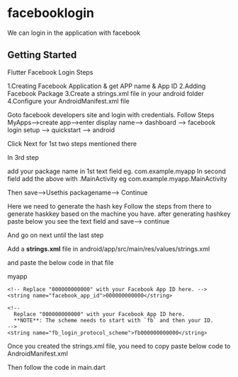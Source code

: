 # facebooklogin
We can login in the application with facebook

## Getting Started

Flutter Facebook Login Steps

1.Creating Facebook Application & get APP name & App ID
2.Adding Facebook Package
3.Create a strings.xml file in your android folder
4.Configure your AndroidManifest.xml file


Goto facebook developers site and login with credentials.
Follow Steps MyApps-->create app-->enter display name--> dashboard --> facebook login setup --> quickstart --> android

Click Next for 1st two steps mentioned there

In 3rd step

add your package name in 1st text field eg. com.example.myapp
In second field add the above with .MainActivity eg com.example.myapp.MainActivity

Then save-->Usethis packagename--> Continue

Here we need to generate the hash key Follow the steps from there to generate haskkey based on the machine you have.
after generating hashkey paste below you see the text field and save--> continue

And go on next until the last step

Add a **strings.xml** file in android/app/src/main/res/values/strings.xml

and paste the below code in that file

<?xml version="1.0" encoding="utf-8"?>
<resources>
    <string name="app_name">myapp</string>

    <!-- Replace "000000000000" with your Facebook App ID here. -->
    <string name="facebook_app_id">000000000000</string>

    <!--
      Replace "000000000000" with your Facebook App ID here.
      **NOTE**: The scheme needs to start with `fb` and then your ID.
    -->
    <string name="fb_login_protocol_scheme">fb000000000000</string>
</resources>

Once you created the strings.xml file, you need to copy paste below code to AndroidManifest.xml

<meta-data android:name="com.facebook.sdk.ApplicationId" android:value="@string/facebook_app_id"/>
<activity android:name="com.facebook.FacebookActivity" android:configChanges=
    "keyboard|keyboardHidden|screenLayout|screenSize|orientation" android:label="@string/app_name" />

<activity android:name="com.facebook.CustomTabActivity" android:exported="true">
    <intent-filter>
        <action android:name="android.intent.action.VIEW" />
        <category android:name="android.intent.category.DEFAULT" />
        <category android:name="android.intent.category.BROWSABLE" />
        <data android:scheme="@string/fb_login_protocol_scheme" />
    </intent-filter>
</activity>

Then follow the code in main.dart 

  



